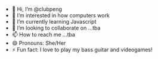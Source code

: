 - 👋 Hi, I’m @clubpeng
- 👀 I’m interested in how computers work
- 🌱 I’m currently learning Javascript
- 💞️ I’m looking to collaborate on ...tba
- 📫 How to reach me ...tba
- 😄 Pronouns: She/Her
- ⚡ Fun fact: I love to play my bass guitar and videogames!

<!---
clubpeng/clubpeng is a ✨ special ✨ repository because its `README.md` (this file) appears on your GitHub profile.
You can click the Preview link to take a look at your changes.
--->
